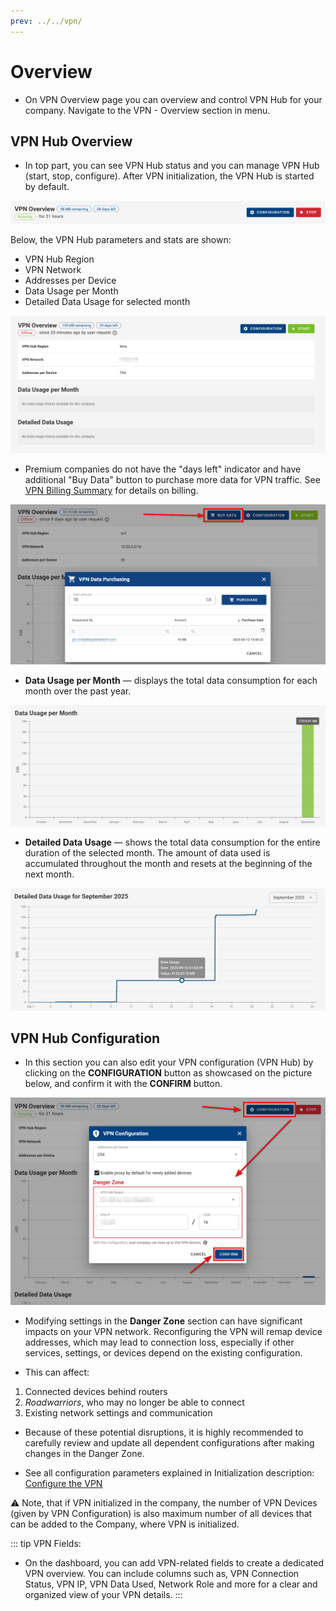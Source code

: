 ```yaml
---
prev: ../../vpn/
---
```


# Overview

- On VPN Overview page you can overview and control VPN Hub for your company. Navigate to the VPN - Overview section in menu.

## VPN Hub Overview

- In top part, you can see VPN Hub status and you can manage VPN Hub (start, stop, configure). After VPN initialization, the VPN Hub is started by default.

![VPN Overview](../../images/vpn/vpn_overview_running.png)

Below, the VPN Hub parameters and stats are shown:

- VPN Hub Region
- VPN Network
- Addresses per Device
- Data Usage per Month
- Detailed Data Usage for selected month

![VPN Overview](../../images/vpn/vpn_overview_stopped.png)

- Premium companies do not have the "days left" indicator and have additional "Buy Data" button to purchase more data for VPN traffic. See [VPN Billing Summary](../../companies/billing/#vpn-billing-summary) for details on billing.

![VPN Overview](../../images/vpn/vpn_purchase_data.png)

- **Data Usage per Month** — displays the total data consumption for each month over the past year.  

![VPN Overview](../../images/vpn/data-usage-month.png)

- **Detailed Data Usage** — shows the total data consumption for the entire duration of the selected month. The amount of data used is accumulated throughout the month and resets at the beginning of the next month. 

![VPN Overview](../../images/vpn/detailed-data-usage-month.png)

## VPN Hub Configuration

- In this section you can also edit your VPN configuration (VPN Hub) by clicking on the **CONFIGURATION** button as showcased on the picture below, and confirm it with the **CONFIRM** button.

![VPN Overview](../../images/vpn/vpn_overview_config.png)

- Modifying settings in the **Danger Zone** section can have significant impacts on your VPN network. Reconfiguring the VPN will remap device addresses, which may lead to connection loss, especially if other services, settings, or devices depend on the existing configuration.

- This can affect:

1. Connected devices behind routers
2. _Roadwarriors_, who may no longer be able to connect
3. Existing network settings and communication

- Because of these potential disruptions, it is highly recommended to carefully review and update all dependent configurations after making changes in the Danger Zone.

- See all configuration parameters explained in Initialization description: [Configure the VPN](../../vpn/#_2-configure-the-vpn)

⚠️ Note, that if VPN initialized in the company, the number of VPN Devices (given by VPN Configuration) is also maximum number of all devices that can be added to the Company, where VPN is initialized.

::: tip VPN Fields:

- On the dashboard, you can add VPN-related fields to create a dedicated VPN overview. You can include columns such as, VPN Connection Status, VPN IP, VPN Data Used, Network Role and more for a clear and organized view of your VPN details.
  :::

